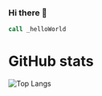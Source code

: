 ### Hi there 👋
```asm
call _helloWorld
```

# GitHub stats
![Top Langs](https://github-readme-stats.vercel.app/api/top-langs/?username=kosskas&hide_progress=false&theme=tokyonight&count_private=false&include_all_commits=true)

<!--
**kosskas/kosskas** is a ✨ _special_ ✨ repository because its `README.md` (this file) appears on your GitHub profile.

Here are some ideas to get you started:

- 🔭 I’m currently working on ...
- 🌱 I’m currently learning ...
- 👯 I’m looking to collaborate on ...
- 🤔 I’m looking for help with ...
- 💬 Ask me about ...
- 📫 How to reach me: ...
- 😄 Pronouns: ...
- ⚡ Fun fact: ...
-->
